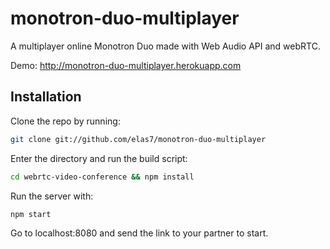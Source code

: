 monotron-duo-multiplayer
===========

A multiplayer online Monotron Duo made with Web Audio API and webRTC.

Demo: http://monotron-duo-multiplayer.herokuapp.com

Installation
----------------------------

Clone the repo by running:

```bash
git clone git://github.com/elas7/monotron-duo-multiplayer
```

Enter the directory and run the build script:
```bash
cd webrtc-video-conference && npm install
```

Run the server with:
```bash
npm start
```

Go to localhost:8080 and send the link to your partner to start.

